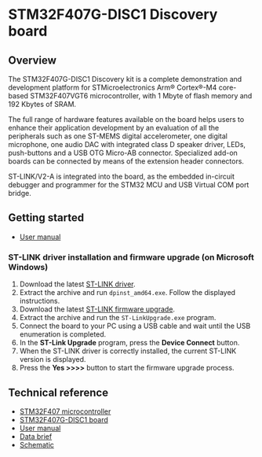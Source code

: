 # STM32F407G-DISC1 Discovery board

## Overview

The STM32F407G-DISC1 Discovery kit is a complete demonstration and development platform for STMicroelectronics Arm® Cortex®-M4 core-based STM32F407VGT6 microcontroller, with 1 Mbyte of flash memory and 192 Kbytes of SRAM.

The full range of hardware features available on the board helps users to enhance their application development by an evaluation of all the peripherals such as  one ST-MEMS digital accelerometer, one digital microphone, one audio DAC with integrated class D speaker driver, LEDs, push-buttons and a USB OTG Micro-AB connector. Specialized add-on boards can be connected by means of the extension header connectors.

ST-LINK/V2-A is integrated into the board, as the embedded in-circuit debugger and programmer for the STM32 MCU and USB Virtual COM port bridge.

## Getting started

- [User manual](https://www.st.com/resource/en/user_manual/um1472-discovery-kit-with-stm32f407vg-mcu-stmicroelectronics.pdf)

### ST-LINK driver installation and firmware upgrade (on Microsoft Windows)

1. Download the latest [ST-LINK driver](https://www.st.com/en/development-tools/stsw-link009.html).
2. Extract the archive and run `dpinst_amd64.exe`. Follow the displayed instructions.
3. Download the latest [ST-LINK firmware upgrade](https://www.st.com/en/development-tools/stsw-link007.html).
4. Extract the archive and run the `ST-LinkUpgrade.exe` program.
5. Connect the board to your PC using a USB cable and wait until the USB enumeration is completed.
6. In the **ST-Link Upgrade** program, press the **Device Connect** button.
7. When the ST-LINK driver is correctly installed, the current ST-LINK version is displayed.
8. Press the **Yes >>>>** button to start the firmware upgrade process.

## Technical reference

- [STM32F407 microcontroller](https://www.st.com/en/microcontrollers-microprocessors/stm32f407vg.html)
- [STM32F407G-DISC1 board](https://www.st.com/en/evaluation-tools/stm32f4discovery.html)
- [User manual](https://www.st.com/resource/en/user_manual/um1472-discovery-kit-with-stm32f407vg-mcu-stmicroelectronics.pdf)
- [Data brief](https://www.st.com/resource/en/data_brief/stm32f4discovery.pdf)
- [Schematic](https://www.st.com/resource/en/schematic_pack/mb997-f407vgt6-c01_schematic.pdf)
